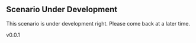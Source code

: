 ## Scenario Under Development
This scenario is under development right.  Please come back at a later time.

v0.0.1